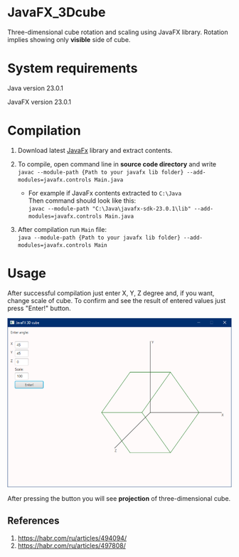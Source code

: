 # JavaFX_3Dcube
Three-dimensional cube rotation and scaling using JavaFX library. Rotation implies showing only __visible__ side of cube.

# System requirements
Java version 23.0.1

JavaFX version 23.0.1

# Compilation

1. Download latest [JavaFx](https://gluonhq.com/products/javafx/) library and extract contents.

2. To compile, open command line in __source code directory__ and write  
   `javac --module-path {Path to your javafx lib folder} --add-modules=javafx.controls Main.java`

    - For example if JavaFx contents extracted to `С:\Java`  
      Then command should look like this:  
      `javac --module-path "C:\Java\javafx-sdk-23.0.1\lib" --add-modules=javafx.controls Main.java`

4. After compilation run `Main` file:  
   `java --module-path {Path to your javafx lib folder} --add-modules=javafx.controls Main`

# Usage

After successful compilation just enter X, Y, Z degree and, if you want, change scale of cube. To confirm and see the result of entered values just press "Enter!" button.

![Figure 1. Working program](https://github.com/titemov/JavaFX_3Dcube/blob/main/javafx_3dcube.png)

After pressing the button you will see __projection__ of three-dimensional cube.



## References
1. https://habr.com/ru/articles/494094/
2. https://habr.com/ru/articles/497808/
